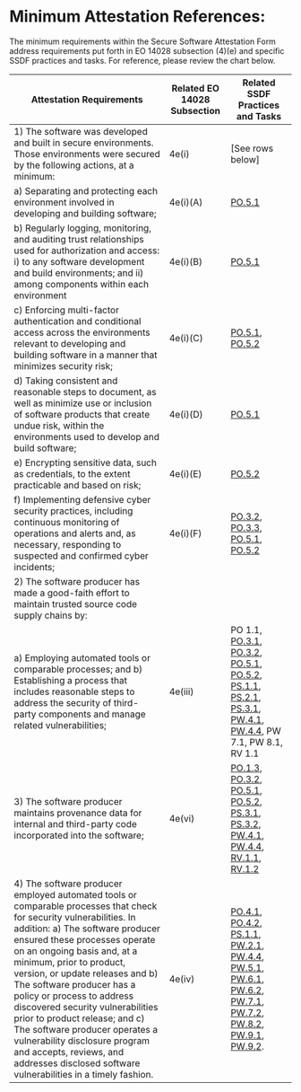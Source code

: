 # Minimum Attestation References:

The minimum requirements within the Secure Software Attestation Form address requirements
put forth in EO 14028 subsection (4)(e) and specific SSDF practices and tasks. For reference,
please review the chart below.

| Attestation Requirements | Related EO 14028 Subsection | Related SSDF Practices and Tasks |
| -- | -- | -- |
| 1) The software was developed and built in secure environments. Those environments were secured by the following actions, at a minimum: | 4e(i) | [See rows below]| 
| a) Separating and protecting each environment involved in developing and building software; | 4e(i)(A) | [PO.5.1](ssdf.md#PO.5.1) |
| b) Regularly logging, monitoring, and auditing trust relationships used for authorization and access: i) to any software development and build environments; and ii) among components within each environment | 4e(i)(B) | [PO.5.1](ssdf.md#PO.5.1) |
| c) Enforcing multi-factor authentication and conditional access across the environments relevant to developing and building software in a manner that minimizes security risk; | 4e(i)(C) | [PO.5.1](ssdf.md#PO.5.1), [PO.5.2](ssdf.md#PO.5.2) |
| d) Taking consistent and reasonable steps to document, as well as minimize use or inclusion of software products that create undue risk, within the environments used to develop and build software; | 4e(i)(D) | [PO.5.1](ssdf.md#PO.5.1) |
| e) Encrypting sensitive data, such as credentials, to the extent practicable and based on risk; | 4e(i)(E) | [PO.5.2](ssdf.md#PO.5.2)
| f) Implementing defensive cyber security practices, including continuous monitoring of operations and alerts and, as necessary, responding to suspected and confirmed cyber incidents; | 4e(i)(F) | [PO.3.2](ssdf.md#PO.3.2), [PO.3.3](ssdf.md#PO.3.3), [PO.5.1](ssdf.md#PO.5.1), [PO.5.2](ssdf.md#PO.5.2)
| 2) The software producer has made a good-faith effort to maintain trusted source code supply chains by:
| a) Employing automated tools or comparable processes; and b) Establishing a process that includes reasonable steps to address the security of third-party components and manage related vulnerabilities; | 4e(iii) | PO 1.1, [PO.3.1](ssdf.md#PO.3.1), [PO.3.2](ssdf.md#PO.3.2), [PO.5.1](ssdf.md#PO.5.1), [PO.5.2](ssdf.md#PO.5.2), [PS.1.1](ssdf.md#PS.1.1), [PS.2.1](ssdf.md#PS.2.1), [PS.3.1](ssdf.md#PS.3.1), [PW.4.1](ssdf.md#PW.4.1), [PW.4.4](ssdf.md#PW.4.4), PW 7.1, PW 8.1, RV 1.1 |
| 3) The software producer maintains provenance data for internal and third-party code incorporated into the software; | 4e(vi) | [PO.1.3](ssdf.md#PO.1.3), [PO.3.2](ssdf.md#PO.3.2), [PO.5.1](ssdf.md#PO.5.1), [PO.5.2](ssdf.md#PO.5.2), [PS.3.1](ssdf.md#PS.3.1), [PS.3.2](ssdf.md#PS.3.2), [PW.4.1](ssdf.md#PW.4.1), [PW.4.4](ssdf.md#PW.4.4), [RV.1.1](ssdf.md#RV.1.1), [RV.1.2](ssdf.md#RV.1.2) |
| 4) The software producer employed automated tools or comparable processes that check for security vulnerabilities. In addition: a) The software producer ensured these processes operate on an ongoing basis and, at a minimum, prior to product, version, or update releases and b) The software producer has a policy or process to address discovered security vulnerabilities prior to product release; and c) The software producer operates a vulnerability disclosure program and accepts, reviews, and addresses disclosed software vulnerabilities in a timely fashion. | 4e(iv) | [PO.4.1](ssdf.md#PO.4.1), [PO.4.2](ssdf.md#PO.4.2), [PS.1.1](ssdf.md#PS.1.1), [PW.2.1](ssdf.md#PW.2.1), [PW.4.4](ssdf.md#PW.4.4), [PW.5.1](ssdf.md#PW.5.1), [PW.6.1](ssdf.md#PW.6.1), [PW.6.2](ssdf.md#PW.6.2), [PW.7.1](ssdf.md#PW.7.1), [PW.7.2](ssdf.md#PW.7.2), [PW.8.2](ssdf.md#PW.8.2), [PW.9.1](ssdf.md#PW.9.1), [PW.9.2](ssdf.md#PW.9.2).